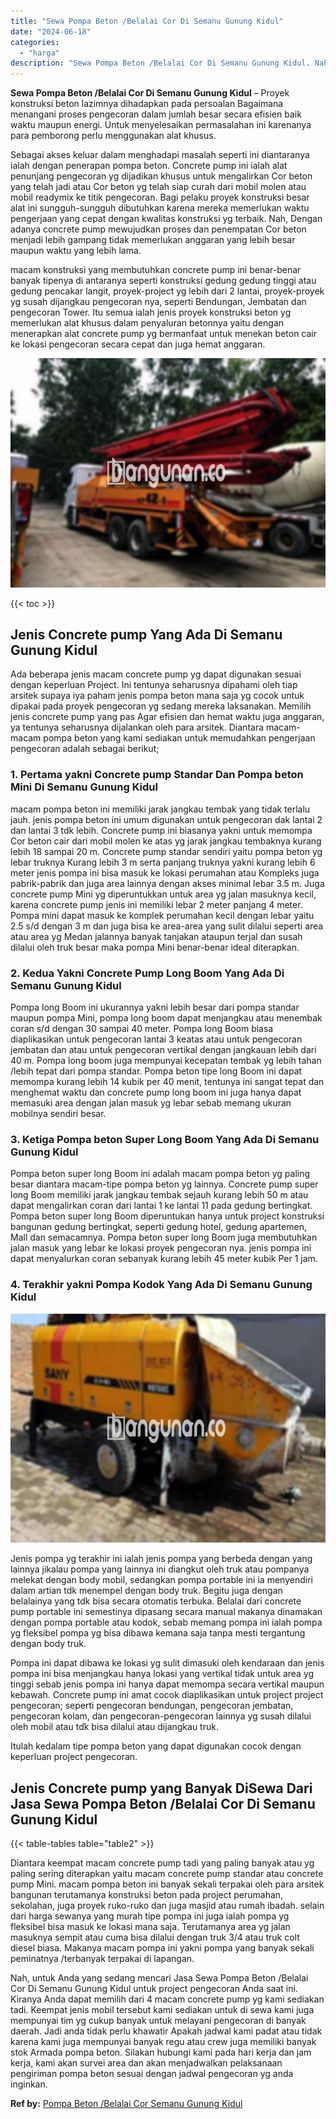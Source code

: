 ```yaml
---
title: "Sewa Pompa Beton /Belalai Cor Di Semanu Gunung Kidul"
date: "2024-06-18"
categories: 
  - "harga"
description: "Sewa Pompa Beton /Belalai Cor Di Semanu Gunung Kidul. Nah, untuk Anda yang sedang mencari Jasa Sewa Pompa Beton /Belalai Cor Di Semanu Gunung Kidul untuk pro..."
---
```


**Sewa Pompa Beton /Belalai Cor Di Semanu Gunung Kidul** – Proyek konstruksi beton lazimnya dihadapkan pada persoalan Bagaimana menangani proses pengecoran dalam jumlah besar secara efisien baik waktu maupun energi. Untuk menyelesaikan permasalahan ini karenanya para pemborong perlu menggunakan alat khusus.

Sebagai akses keluar dalam menghadapi masalah seperti ini diantaranya ialah dengan penerapan pompa beton. Concrete pump ini ialah alat penunjang pengecoran yg dijadikan khusus untuk mengalirkan Cor beton yang telah jadi atau Cor beton yg telah siap curah dari mobil molen atau mobil readymix ke titik pengecoran. Bagi pelaku proyek konstruksi besar alat ini sungguh-sungguh dibutuhkan karena mereka memerlukan waktu pengerjaan yang cepat dengan kwalitas konstruksi yg terbaik. Nah, Dengan adanya concrete pump mewujudkan proses dan penempatan Cor beton menjadi lebih gampang tidak memerlukan anggaran yang lebih besar maupun waktu yang lebih lama.

macam konstruksi yang membutuhkan concrete pump ini benar-benar banyak tipenya di antaranya seperti konstruksi gedung gedung tinggi atau gedung pencakar langit, proyek-project yg lebih dari 2 lantai, proyek-proyek yg susah dijangkau pengecoran nya, seperti Bendungan, Jembatan dan pengecoran Tower. Itu semua ialah jenis proyek konstruksi beton yg memerlukan alat khusus dalam penyaluran betonnya yaitu dengan menerapkan alat concrete pump yg bermanfaat untuk menekan beton cair ke lokasi pengecoran secara cepat dan juga hemat anggaran.

![Sewa Pompa Beton /Belalai Cor Di Semanu Gunung Kidul](/images/sewa-concrete-pump-19.png)

{{< toc >}}

## Jenis Concrete pump Yang Ada Di Semanu Gunung Kidul

Ada beberapa jenis macam concrete pump yg dapat digunakan sesuai dengan keperluan Project. Ini tentunya seharusnya dipahami oleh tiap arsitek supaya iya paham jenis pompa beton mana saja yg cocok untuk dipakai pada proyek pengecoran yg sedang mereka laksanakan. Memilih jenis concrete pump yang pas Agar efisien dan hemat waktu juga anggaran, ya tentunya seharusnya dijalankan oleh para arsitek. Diantara macam-macam pompa beton yang kami sediakan untuk memudahkan pengerjaan pengecoran adalah sebagai berikut;

### 1\. Pertama yakni Concrete pump Standar Dan Pompa beton Mini Di Semanu Gunung Kidul

macam pompa beton ini memiliki jarak jangkau tembak yang tidak terlalu jauh. jenis pompa beton ini umum digunakan untuk pengecoran dak lantai 2 dan lantai 3 tdk lebih. Concrete pump ini biasanya yakni untuk memompa Cor beton cair dari mobil molen ke atas yg jarak jangkau tembaknya kurang lebih 18 sampai 20 m. Concrete pump standar sendiri yaitu pompa beton yg lebar truknya Kurang lebih 3 m serta panjang truknya yakni kurang lebih 6 meter jenis pompa ini bisa masuk ke lokasi perumahan atau Kompleks juga pabrik-pabrik dan juga area lainnya dengan akses minimal lebar 3.5 m. Juga concrete pump Mini yg diperuntukkan untuk area yg jalan masuknya kecil, karena concrete pump jenis ini memiliki lebar 2 meter panjang 4 meter. Pompa mini dapat masuk ke komplek perumahan kecil dengan lebar yaitu 2.5 s/d dengan 3 m dan juga bisa ke area-area yang sulit dilalui seperti area atau area yg Medan jalannya banyak tanjakan ataupun terjal dan susah dilalui oleh truk besar maka pompa Mini benar-benar ideal diterapkan.

### 2\. Kedua Yakni Concrete Pump Long Boom Yang Ada Di Semanu Gunung Kidul

Pompa long Boom ini ukurannya yakni lebih besar dari pompa standar maupun pompa Mini, pompa long boom dapat menjangkau atau menembak coran s/d dengan 30 sampai 40 meter. Pompa long Boom biasa diaplikasikan untuk pengecoran lantai 3 keatas atau untuk pengecoran jembatan dan atau untuk pengecoran vertikal dengan jangkauan lebih dari 40 m. Pompa long boom juga mempunyai kecepatan tembak yg lebih tahan /lebih tepat dari pompa standar. Pompa beton tipe long Boom ini dapat memompa kurang lebih 14 kubik per 40 menit, tentunya ini sangat tepat dan menghemat waktu dan concrete pump long boom ini juga hanya dapat memasuki area dengan jalan masuk yg lebar sebab memang ukuran mobilnya sendiri besar.

### 3\. Ketiga Pompa beton Super Long Boom Yang Ada Di Semanu Gunung Kidul

Pompa beton super long Boom ini adalah macam pompa beton yg paling besar diantara macam-tipe pompa beton yg lainnya. Concrete pump super long Boom memiliki jarak jangkau tembak sejauh kurang lebih 50 m atau dapat mengalirkan coran dari lantai 1 ke lantai 11 pada gedung bertingkat. Pompa beton super long Boom diperuntukan hanya untuk project konstruksi bangunan gedung bertingkat, seperti gedung hotel, gedung apartemen, Mall dan semacamnya. Pompa beton super long Boom juga membutuhkan jalan masuk yang lebar ke lokasi proyek pengecoran nya. jenis pompa ini dapat menyalurkan coran sebanyak kurang lebih 45 meter kubik Per 1 jam.

### 4\. Terakhir yakni Pompa Kodok Yang Ada Di Semanu Gunung Kidul

![Sewa Pompa Beton /Belalai Cor Di Semanu Gunung Kidul](/images/sewa-concrete-pump-30.png)

Jenis pompa yg terakhir ini ialah jenis pompa yang berbeda dengan yang lainnya jikalau pompa yang lainnya ini diangkut oleh truk atau pompanya melekat dengan body mobil, sedangkan pompa portable ini ia menyendiri dalam artian tdk menempel dengan body truk. Begitu juga dengan belalainya yang tdk bisa secara otomatis terbuka. Belalai dari concrete pump portable ini semestinya dipasang secara manual makanya dinamakan dengan pompa portable atau kodok, sebab memang pompa ini ialah pompa yg fleksibel pompa yg bisa dibawa kemana saja tanpa mesti tergantung dengan body truk.

Pompa ini dapat dibawa ke lokasi yg sulit dimasuki oleh kendaraan dan jenis pompa ini bisa menjangkau hanya lokasi yang vertikal tidak untuk area yg tinggi sebab jenis pompa ini hanya dapat memompa secara vertikal maupun kebawah. Concrete pump ini amat cocok diaplikasikan untuk project project pengecoran; seperti pengecoran bendungan, pengecoran jembatan, pengecoran kolam, dan pengecoran-pengecoran lainnya yg susah dilalui oleh mobil atau tdk bisa dilalui atau dijangkau truk.

Itulah kedalam tipe pompa beton yang dapat digunakan cocok dengan keperluan project pengecoran.

## Jenis Concrete pump yang Banyak DiSewa Dari Jasa Sewa Pompa Beton /Belalai Cor Di Semanu Gunung Kidul

{{< table-tables table="table2" >}}

Diantara keempat macam concrete pump tadi yang paling banyak atau yg paling sering diterapkan yaitu macam concrete pump standar atau concrete pump Mini. macam pompa beton ini banyak sekali terpakai oleh para arsitek bangunan terutamanya konstruksi beton pada project perumahan, sekolahan, juga proyek ruko-ruko dan juga masjid atau rumah ibadah. selain dari harga sewanya yang murah tipe pompa ini juga ialah pompa yg fleksibel bisa masuk ke lokasi mana saja. Terutamanya area yg jalan masuknya sempit atau cuma bisa dilalui dengan truk 3/4 atau truk colt diesel biasa. Makanya macam pompa ini yakni pompa yang banyak sekali peminatnya /terbanyak terpakai di lapangan.

Nah, untuk Anda yang sedang mencari Jasa Sewa Pompa Beton /Belalai Cor Di Semanu Gunung Kidul untuk project pengecoran Anda saat ini. Kiranya Anda dapat memilih dari 4 macam concrete pump yg kami sediakan tadi. Keempat jenis mobil tersebut kami sediakan untuk di sewa kami juga mempunyai tim yg cukup banyak untuk melayani pengecoran di banyak daerah. Jadi anda tidak perlu khawatir Apakah jadwal kami padat atau tidak karena kami juga mempunyai banyak regu atau crew juga memiliki banyak stok Armada pompa beton. Silakan hubungi kami pada hari kerja dan jam kerja, kami akan survei area dan akan menjadwalkan pelaksanaan pengiriman pompa beton sesuai dengan jadwal pengecoran yg anda inginkan.

**Ref by:** [Pompa Beton /Belalai Cor Semanu Gunung Kidul](https://id.wikipedia.org/wiki/Pompa)
